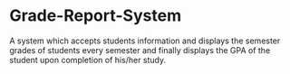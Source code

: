 # Grade-Report-System
A system which accepts students information and displays the semester grades of students every semester and finally displays the GPA of the student upon completion of his/her study.

